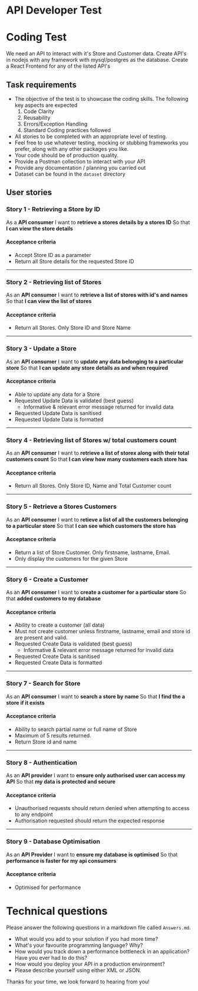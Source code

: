 API Developer Test
==================================

# Coding Test

We need an API to interact with it's Store and Customer data. Create API's in nodejs with any framework with mysql/postgres as the database. Create a React Frontend for any of the listed API's

## Task requirements

- The objective of the test is to showcase the coding skills. The following key aspects are expected
   1. Code Clarity
   2. Reusability
   3. Errors/Exception Handling
   4. Standard Coding practices followed
- All stories to be completed with an appropriate level of testing.
- Feel free to use whatever testing, mocking or stubbing frameworks you prefer, along with any other packages you like.
- Your code should be of production quality.
- Provide a Postman collection to interact with your API
- Provide any documentation / planning you carried out
- Dataset can be found in the `dataset` directory


## User stories

### Story 1 - Retrieving a Store by ID
As a **API consumer**
I want to **retrieve a stores details by a stores ID**
So that **I can view the store details**

#### Acceptance criteria

* Accept Store ID as a parameter
* Return all Store details for the requested Store ID

---

### Story 2 - Retrieving list of Stores

As an **API consumer**
I want to **retrieve a list of stores with id's and names**
So that **I can view the list of stores**

#### Acceptance criteria

* Return all Stores. Only Store ID and Store Name

---

### Story 3 - Update a Store

As an **API consumer**
I want to **update any data belonging to a particular store**
So that **I can update any store details as and when required**

#### Acceptance criteria

* Able to update any data for a Store
* Requested Update Data is validated (best guess)
    * Informative &amp; relevant error message returned for invalid data
* Requested Update Data is sanitised
* Requested Update Data is formatted

---

### Story 4 - Retrieving list of Stores w/ total customers count

As an **API consumer**
I want to **retrieve a list of storex along with their total customers count**
So that **I can view how many customers each store has**

#### Acceptance criteria

* Return all Stores. Only Store ID, Name and Total Customer count

---

### Story 5 - Retrieve a Stores Customers

As an **API consumer**
I want to **retieve a list of all the customers belonging to a particular store**
So that **I can see which customers the store has**

#### Acceptance criteria

* Return a list of Store Customer. Only firstname, lastname, Email.
* Only display the customers for the given Store

---

### Story 6 - Create a Customer

As an **API consumer**
I want to **create a customer for a particular store**
So that **added customers to my database**

#### Acceptance criteria

* Ability to create a customer (all data)
* Must not create customer unless firstname, lastname, email and store id are present and valid.
* Requested Create Data is validated (best guess)
    * Informative &amp; relevant error message returned for invalid data
* Requested Create Data is sanitised
* Requested Create Data is formatted

---

### Story 7 - Search for Store

As an **API consumer**
I want to **search a store by name**
So that **I find the a store if it exists**

#### Acceptance criteria

* Ability to search partial name or full name of Store
* Maximum of 5 results returned.
* Return Store id and name

---

### Story 8 - Authentication

As an **API provider**
I want to **ensure only authorised user can access my API**
So that **my data is protected and secure**

#### Acceptance criteria

* Unauthorised requests should return denied when attempting to access to any endpoint
* Authorisation requested should return the expected response

---

### Story 9 - Database Optimisation

As an **API Provider**
I want to **ensure my database is optimised**
So that **performance is faster for my api consumers**

#### Acceptance criteria

* Optimised for performance



# Technical questions

Please answer the following questions in a markdown file called `Answers.md`.

* What would you add to your solution if you had more time?
* What's your favourite programming language? Why?
* How would you track down a performance bottleneck in an application? Have you ever had to do this?
* How would you deploy your API in a production environment?
* Please describe yourself using either XML or JSON.


Thanks for your time, we look forward to hearing from you!
